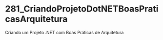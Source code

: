 # 281_CriandoProjetoDotNETBoasPraticasArquitetura
 Criando um Projeto .NET com Boas Práticas de Arquitetura
